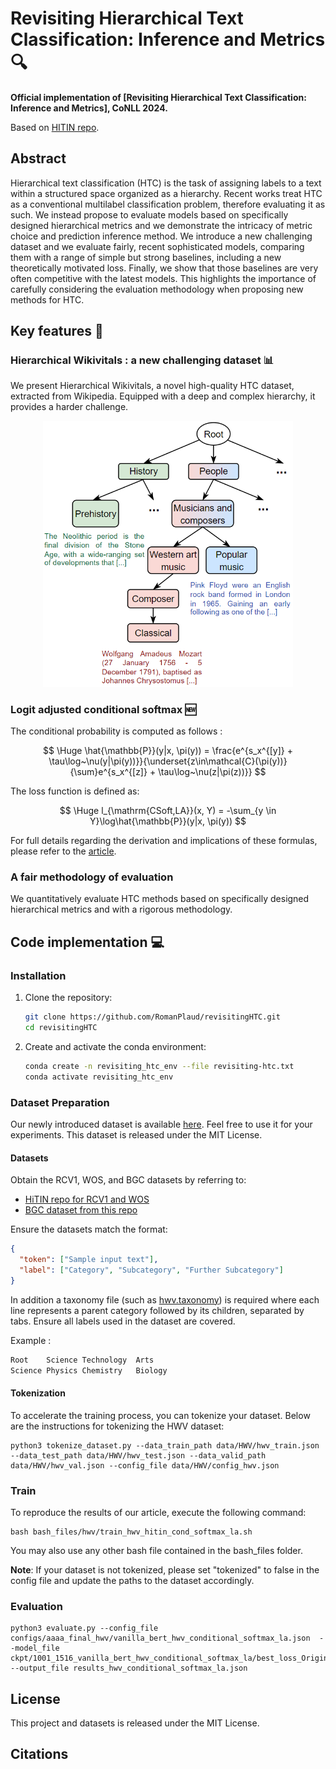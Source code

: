 # Revisiting Hierarchical Text Classification: Inference and Metrics 🔍

**Official implementation of [Revisiting Hierarchical Text Classification: Inference and Metrics], CoNLL 2024.**

Based on [HITIN repo](https://github.com/Rooooyy/HiTIN).

## Abstract

Hierarchical text classification (HTC) is the task of assigning labels to a text within a structured space organized as a hierarchy. Recent works
treat HTC as a conventional multilabel classification problem, therefore evaluating it as such.
We instead propose to evaluate models based on specifically designed hierarchical metrics and we demonstrate the intricacy of metric choice and prediction inference method.  We introduce a new challenging dataset and we evaluate fairly, recent sophisticated models, comparing them with a range of simple but strong baselines, including a new theoretically motivated loss. Finally, we show that those baselines are very often competitive with the latest models. This highlights the importance of carefully considering the evaluation methodology when proposing new methods for HTC.

## Key features 🚀

### Hierarchical Wikivitals : a new challenging dataset 📊 

We present Hierarchical Wikivitals, a novel high-quality HTC dataset, extracted from Wikipedia. Equipped with a deep and complex hierarchy, it provides a harder challenge.

<p align="center">
    <img src="figures/example_hwv.png"  width="400">
</p>

### Logit adjusted conditional softmax 🆕 
The conditional probability is computed as follows :

$$
\Huge \hat{\mathbb{P}}(y|x, \pi(y)) = \frac{e^{s_x^{[y]} + \tau\log~\nu(y|\pi(y))}}{\underset{z\in\mathcal{C}(\pi(y))}{\sum}e^{s_x^{[z]} + \tau\log~\nu(z|\pi(z))}} 
$$

The loss function is defined as:

$$
   \Huge l_{\mathrm{CSoft,LA}}(x, Y) = -\sum_{y \in Y}\log\hat{\mathbb{P}}(y|x, \pi(y))
$$

For full details regarding the derivation and implications of these formulas, please refer to the [article](link).


### A fair methodology of evaluation

We quantitatively evaluate HTC methods based on specifically designed hierarchical metrics and with a rigorous methodology.

## Code implementation 💻

### Installation

1. Clone the repository:
    ```bash
    git clone https://github.com/RomanPlaud/revisitingHTC.git
    cd revisitingHTC
    ```
2. Create and activate the conda environment:
    ```bash
    conda create -n revisiting_htc_env --file revisiting-htc.txt
    conda activate revisiting_htc_env
    ```

### Dataset Preparation

Our newly introduced dataset is available [here](data/HWV). Feel free to use it for your experiments. This dataset is released under the MIT License.

#### Datasets
Obtain the RCV1, WOS, and BGC datasets by referring to:
- [HiTIN repo for RCV1 and WOS](https://github.com/Rooooyy/HiTIN/tree/master)
- [BGC dataset from this repo](https://gitlab.com/distration/dsi-nlp-publib/-/blob/main/htc-survey-22/src/dataset_tools/blurb/)

Ensure the datasets match the format:
```json
{
  "token": ["Sample input text"],
  "label": ["Category", "Subcategory", "Further Subcategory"]
}

```

In addition a taxonomy file (such as [hwv.taxonomy](data/HWV/hwv.taxonomy)) is required where each line represents a parent category followed by its children, separated by tabs. Ensure all labels used in the dataset are covered.

Example : 

```txt
Root	Science	Technology	Arts
Science	Physics	Chemistry	Biology
```

#### Tokenization 

To accelerate the training process, you can tokenize your dataset. Below are the instructions for tokenizing the HWV dataset:

```shell
python3 tokenize_dataset.py --data_train_path data/HWV/hwv_train.json --data_test_path data/HWV/hwv_test.json --data_valid_path data/HWV/hwv_val.json --config_file data/HWV/config_hwv.json
```


### Train

To reproduce the results of our article, execute the following command:


```shell
bash bash_files/hwv/train_hwv_hitin_cond_softmax_la.sh
```

You may also use any other bash file contained in the bash_files folder.


**Note**: If your dataset is not tokenized, please set "tokenized" to false in the config file and update the paths to the dataset accordingly.


### Evaluation

```shell
python3 evaluate.py --config_file configs/aaaa_final_hwv/vanilla_bert_hwv_conditional_softmax_la.json  --model_file ckpt/1001_1516_vanilla_bert_hwv_conditional_softmax_la/best_loss_Origin --output_file results_hwv_conditional_softmax_la.json
```

## License

This project and datasets is released under the MIT License.

## Citations
